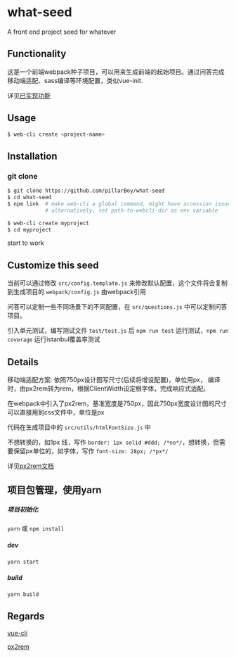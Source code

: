 # what-seed 

A front end project seed for whatever 

## Functionality

这是一个前端webpack种子项目，可以用来生成前端的起始项目。通过问答完成移动端适配、sass编译等环境配置，类似vue-init.

详见[已实现功能](https://github.com/pillarBoy/what-seed)

## Usage

``` bash
$ web-cli create <project-name>
```

## Installation

### git clone

``` bash
$ git clone https://github.com/pillarBoy/what-seed
$ cd what-seed
$ npm link  # make web-cli a global command, might have accession issues.
            # alternatively, set path-to-webcli-dir as env variable

$ web-cli create myproject  
$ cd myproject
```

start to work

## Customize this seed

当前可以通过修改 `src/config.template.js` 来修改默认配置，这个文件将会复制到生成项目的 `webpack/config.js` 由webpack引用

问答可以定制一些不同场景下的不同配置，在 `src/questions.js` 中可以定制问答项目。

引入单元测试，编写测试文件 `test/test.js` 后 `npm run test` 运行测试，`npm run coverage` 运行istanbul覆盖率测试

## Details

移动端适配方案: 依照750px设计图写尺寸(后续将增设配置)，单位用px， 编译时，由px2rem转为rem，根据ClientWidth设定根字体，完成响应式适配。

在webpack中引入了px2rem，基准宽度是750px，因此750px宽度设计图的尺寸可以直接用到css文件中，单位是px

代码在生成项目中的 `src/utils/htmlFontSize.js`  中

不想转换的，如1px 线，写作 `border: 1px solid #ddd; /*no*/`，想转换，但需要保留px单位的，如字体，写作 ` font-size: 28px; /*px*/ `

详见[px2rem文档](https://github.com/songsiqi/px2rem)


## 项目包管理，使用yarn

##### 项目初始化

`yarn`
或 `npm install`

##### dev

`yarn start`

##### build

`yarn build`


## Regards

[vue-cli](https://github.com/vuejs/vue-cli)

[px2rem](https://github.com/songsiqi/px2rem)
